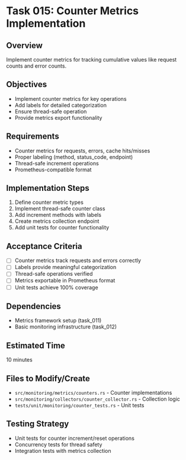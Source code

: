 # Task 015: Counter Metrics Implementation

## Overview
Implement counter metrics for tracking cumulative values like request counts and error counts.

## Objectives
- Implement counter metrics for key operations
- Add labels for detailed categorization
- Ensure thread-safe operation
- Provide metrics export functionality

## Requirements
- Counter metrics for requests, errors, cache hits/misses
- Proper labeling (method, status_code, endpoint)
- Thread-safe increment operations
- Prometheus-compatible format

## Implementation Steps
1. Define counter metric types
2. Implement thread-safe counter class
3. Add increment methods with labels
4. Create metrics collection endpoint
5. Add unit tests for counter functionality

## Acceptance Criteria
- [ ] Counter metrics track requests and errors correctly
- [ ] Labels provide meaningful categorization
- [ ] Thread-safe operations verified
- [ ] Metrics exportable in Prometheus format
- [ ] Unit tests achieve 100% coverage

## Dependencies
- Metrics framework setup (task_011)
- Basic monitoring infrastructure (task_012)

## Estimated Time
10 minutes

## Files to Modify/Create
- `src/monitoring/metrics/counters.rs` - Counter implementations
- `src/monitoring/collectors/counter_collector.rs` - Collection logic
- `tests/unit/monitoring/counter_tests.rs` - Unit tests

## Testing Strategy
- Unit tests for counter increment/reset operations
- Concurrency tests for thread safety
- Integration tests with metrics collection